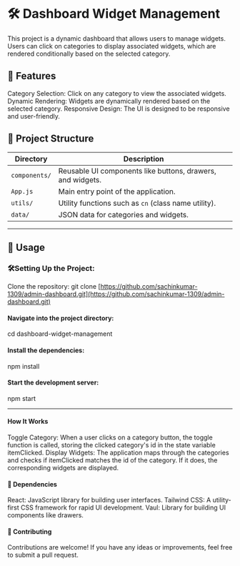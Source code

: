 # 🛠️ Dashboard Widget Management

This project is a dynamic dashboard that allows users to manage widgets. Users can click on categories to display associated widgets, which are rendered conditionally based on the selected category.

## 🚀  Features

Category Selection: Click on any category to view the associated widgets.
Dynamic Rendering: Widgets are dynamically rendered based on the selected category.
Responsive Design: The UI is designed to be responsive and user-friendly.

## 📂 Project Structure

| Directory     | Description                                                |
| ------------- | ---------------------------------------------------------- |
| `components/` | Reusable UI components like buttons, drawers, and widgets. |
| `App.js`      | Main entry point of the application.                       |
| `utils/`      | Utility functions such as `cn` (class name utility).       |
| `data/`       | JSON data for categories and widgets.                      |

---

## 📝 Usage

### 🛠️Setting Up the Project:

Clone the repository:
git clone [https://github.com/sachinkumar-1309/admin-dashboard.git](https://github.com/sachinkumar-1309/admin-dashboard.git)

#### Navigate into the project directory:

cd dashboard-widget-management

#### Install the dependencies:

npm install

#### Start the development server:

npm start

---

#### How It Works

Toggle Category: When a user clicks on a category button, the toggle function is called, storing the clicked category's id in the state variable itemClicked.
Display Widgets: The application maps through the categories and checks if itemClicked matches the id of the category. If it does, the corresponding widgets are displayed.

<!-- ## Example

Here's a simple example of how the main logic works:

const toggle = (id) => {
setItemClicked(id);
};

{categories.map((category) => (
<>
<button
onClick={() => toggle(category.id)}
className="gap-2 mr-2 abs inline-block text-sm bg-slate-50 px-3 py-2 rounded-md"
key={category.id} >
{category.name.split(" ")[0]}
</button>
</>
))}

{categories.map((category) => (
<>
{itemClicked === category.id && (

<div>
{category.widgets.map((widget) => (
<div key={widget.id}>{widget.name}</div>
))}
</div>
)}
</>
))} -->

#### 🔧  Dependencies

React: JavaScript library for building user interfaces.
Tailwind CSS: A utility-first CSS framework for rapid UI development.
Vaul: Library for building UI components like drawers.

#### 🤝 Contributing
Contributions are welcome! If you have any ideas or improvements, feel free to submit a pull request.
